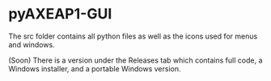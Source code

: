 # pyAXEAP1-GUI

The src folder contains all python files as well as the icons used for menus and windows.

(Soon) There is a version under the Releases tab which contains full code, a Windows installer, and a portable Windows version.
